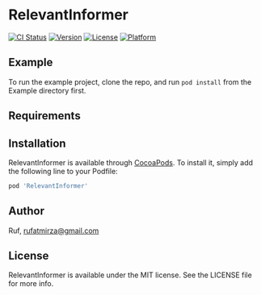 # RelevantInformer

[![CI Status](https://img.shields.io/travis/Ruf/RelevantInformer.svg?style=flat)](https://travis-ci.org/Ruf/RelevantInformer)
[![Version](https://img.shields.io/cocoapods/v/RelevantInformer.svg?style=flat)](https://cocoapods.org/pods/RelevantInformer)
[![License](https://img.shields.io/cocoapods/l/RelevantInformer.svg?style=flat)](https://cocoapods.org/pods/RelevantInformer)
[![Platform](https://img.shields.io/cocoapods/p/RelevantInformer.svg?style=flat)](https://cocoapods.org/pods/RelevantInformer)

## Example

To run the example project, clone the repo, and run `pod install` from the Example directory first.

## Requirements

## Installation

RelevantInformer is available through [CocoaPods](https://cocoapods.org). To install
it, simply add the following line to your Podfile:

```ruby
pod 'RelevantInformer'
```

## Author

Ruf, rufatmirza@gmail.com

## License

RelevantInformer is available under the MIT license. See the LICENSE file for more info.
